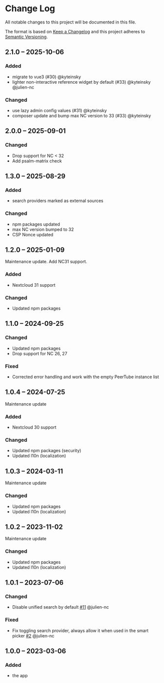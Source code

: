 <!--
  - SPDX-FileCopyrightText: 2020 Nextcloud GmbH and Nextcloud contributors
  - SPDX-License-Identifier: CC0-1.0
-->
# Change Log
All notable changes to this project will be documented in this file.

The format is based on [Keep a Changelog](http://keepachangelog.com/)
and this project adheres to [Semantic Versioning](http://semver.org/).

## 2.1.0 – 2025-10-06

### Added
- migrate to vue3 (#30) @kyteinsky
- lighter non-interactive reference widget by default (#33) @kyteinsky @julien-nc

### Changed
- use lazy admin config values (#31) @kyteinsky
- composer update and bump max NC version to 33 (#33) @kyteinsky


## 2.0.0 – 2025-09-01

### Changed

- Drop support for NC < 32
- Add psalm-matrix check

## 1.3.0 – 2025-08-29

### Added
- search providers marked as external sources 

### Changed
- npm packages updated 
- max NC version bumped to 32
- CSP Nonce updated

## 1.2.0 – 2025-01-09

Maintenance update. Add NC31 support.

### Added

- Nextcloud 31 support

### Changed

- Updated npm packages


## 1.1.0 – 2024-09-25

### Changed

- Updated npm packages
- Drop support for NC 26, 27

### Fixed

- Corrected error handling and work with the empty PeerTube instance list 

## 1.0.4 – 2024-07-25

Maintenance update

### Added

- Nextcloud 30 support

### Changed

- Updated npm packages (security)
- Updated l10n (localization)

## 1.0.3 – 2024-03-11

Maintenance update

### Changed

- Updated npm packages
- Updated l10n (localization)

## 1.0.2 – 2023-11-02

Maintenance update

### Changed

- Updated npm packages
- Updated l10n (localization)

## 1.0.1 – 2023-07-06

### Changed

- Disable unified search by default [#11](https://github.com/nextcloud/integration_peertube/pull/11) @julien-nc

### Fixed

- Fix toggling search provider, always allow it when used in the smart picker [#2](https://github.com/nextcloud/integration_peertube/pull/2) @julien-nc

## 1.0.0 – 2023-03-06
### Added
* the app

